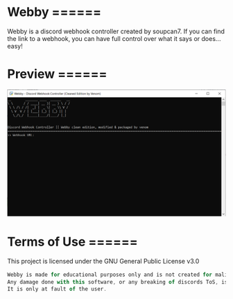 # Webby ======
Webby is a discord webhook controller created by soupcan7. If you can find the link to a webhook, you can have full control over what it says or does... easy!

# Preview ======
![preview](github-preview.png)

# Terms of Use ======
This project is licensed under the GNU General Public License v3.0
```js
Webby is made for educational purposes only and is not created for malicious purposes.
Any damage done with this software, or any breaking of discords ToS, is not at the fault of Soupcan7 or at the fault of Lunar Team.
It is only at fault of the user.
```
